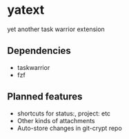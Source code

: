 # yatext

yet another task warrior extension

## Dependencies

- taskwarrior
- fzf

## Planned features

- shortcuts for status:, project: etc
- Other kinds of attachments
- Auto-store changes in git-crypt repo

